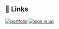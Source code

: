## 🔗 Links
[![portfolio](https://www.gravatar.com/avatar/53658ef70b7c2235b740547675773030?d=https://repl.it/public/images/evalbot/evalbot_18.png&s=256)](https://replit.com/@luminousbinary/portfolio?v=1)
[![sign in up](https://www.gravatar.com/avatar/53658ef70b7c2235b740547675773030?d=https://repl.it/public/images/evalbot/evalbot_18.png&s=256)](https://replit.com/@luminousbinary/sign-up-and-sign-in?v=1)
